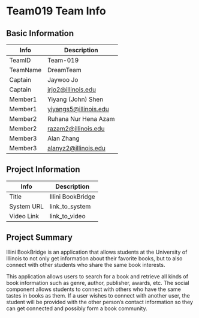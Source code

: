 # Team019 Team Info

## Basic Information

|   Info      |        Description     |
| ----------- | ---------------------- |
| TeamID      |        Team-019        |
| TeamName    |        DreamTeam       |
| Captain     |       Jaywoo Jo        |
| Captain     |  jrjo2@illinois.edu    |
| Member1     | Yiyang (John) Shen     |
| Member1     | yiyangs5@illinois.edu  |
| Member2     | Ruhana Nur Hena Azam   |
| Member2     |  razam2@illinois.edu   |
| Member3     | Alan Zhang             |
| Member3     | alanyz2@illinois.edu   |

## Project Information

|   Info      |        Description     |
| ----------- | ---------------------- |
|  Title      |   Illini BookBridge   |
| System URL  |      link_to_system    |
| Video Link  |      link_to_video     |

## Project Summary
Illini BookBridge is an application that allows students at the University of Illinois to not only get information about their favorite books, but to also connect with other students who share the same book interests. 

This application allows users to search for a book and retrieve all kinds of book information such as genre, author, publisher, awards, etc. The social component allows students to connect with others who have the same tastes in books as them. If a user wishes to connect with another user, the student will be provided with the other person’s contact information so they can get connected and possibly form a book community.

